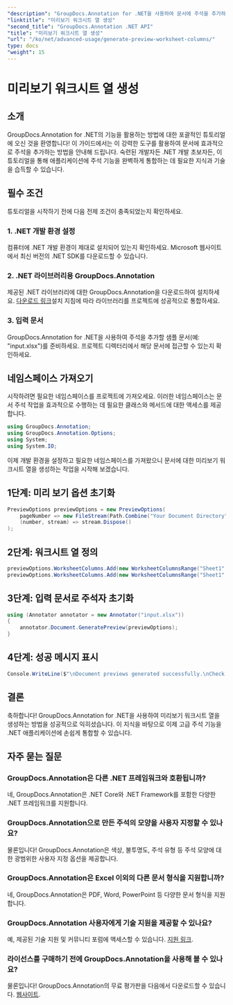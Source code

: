 ```yaml
---
"description": "GroupDocs.Annotation for .NET을 사용하여 문서에 주석을 추가하는 방법을 알아보세요. .NET 개발자를 위한 단계별 튜토리얼입니다. 애플리케이션을 더욱 강화하세요."
"linktitle": "미리보기 워크시트 열 생성"
"second_title": "GroupDocs.Annotation .NET API"
"title": "미리보기 워크시트 열 생성"
"url": "/ko/net/advanced-usage/generate-preview-worksheet-columns/"
type: docs
"weight": 15
---
```


# 미리보기 워크시트 열 생성

## 소개
GroupDocs.Annotation for .NET의 기능을 활용하는 방법에 대한 포괄적인 튜토리얼에 오신 것을 환영합니다! 이 가이드에서는 이 강력한 도구를 활용하여 문서에 효과적으로 주석을 추가하는 방법을 안내해 드립니다. 숙련된 개발자든 .NET 개발 초보자든, 이 튜토리얼을 통해 애플리케이션에 주석 기능을 완벽하게 통합하는 데 필요한 지식과 기술을 습득할 수 있습니다.
## 필수 조건
튜토리얼을 시작하기 전에 다음 전제 조건이 충족되었는지 확인하세요.
### 1. .NET 개발 환경 설정
컴퓨터에 .NET 개발 환경이 제대로 설치되어 있는지 확인하세요. Microsoft 웹사이트에서 최신 버전의 .NET SDK를 다운로드할 수 있습니다.
### 2. .NET 라이브러리용 GroupDocs.Annotation
제공된 .NET 라이브러리에 대한 GroupDocs.Annotation을 다운로드하여 설치하세요. [다운로드 링크](https://releases.groupdocs.com/annotation/net/)설치 지침에 따라 라이브러리를 프로젝트에 성공적으로 통합하세요.
### 3. 입력 문서
GroupDocs.Annotation for .NET을 사용하여 주석을 추가할 샘플 문서(예: "input.xlsx")를 준비하세요. 프로젝트 디렉터리에서 해당 문서에 접근할 수 있는지 확인하세요.

## 네임스페이스 가져오기
시작하려면 필요한 네임스페이스를 프로젝트에 가져오세요. 이러한 네임스페이스는 문서 주석 작업을 효과적으로 수행하는 데 필요한 클래스와 메서드에 대한 액세스를 제공합니다.

```csharp
using GroupDocs.Annotation;
using GroupDocs.Annotation.Options;
using System;
using System.IO;
```

이제 개발 환경을 설정하고 필요한 네임스페이스를 가져왔으니 문서에 대한 미리보기 워크시트 열을 생성하는 작업을 시작해 보겠습니다.
## 1단계: 미리 보기 옵션 초기화
```csharp
PreviewOptions previewOptions = new PreviewOptions(
    pageNumber => new FileStream(Path.Combine("Your Document Directory", $"cells_page{pageNumber}.png"), FileMode.Create),
    (number, stream) => stream.Dispose()
);
```
## 2단계: 워크시트 열 정의
```csharp
previewOptions.WorksheetColumns.Add(new WorksheetColumnsRange("Sheet1", 2, 3));
previewOptions.WorksheetColumns.Add(new WorksheetColumnsRange("Sheet1", 1, 1));
```
## 3단계: 입력 문서로 주석자 초기화
```csharp
using (Annotator annotator = new Annotator("input.xlsx"))
{
    annotator.Document.GeneratePreview(previewOptions);
}
```
## 4단계: 성공 메시지 표시
```csharp
Console.WriteLine($"\nDocument previews generated successfully.\nCheck output in {"Your Document Directory"}.");
```

## 결론
축하합니다! GroupDocs.Annotation for .NET을 사용하여 미리보기 워크시트 열을 생성하는 방법을 성공적으로 익히셨습니다. 이 지식을 바탕으로 이제 고급 주석 기능을 .NET 애플리케이션에 손쉽게 통합할 수 있습니다.
## 자주 묻는 질문
### GroupDocs.Annotation은 다른 .NET 프레임워크와 호환됩니까?
네, GroupDocs.Annotation은 .NET Core와 .NET Framework를 포함한 다양한 .NET 프레임워크를 지원합니다.
### GroupDocs.Annotation으로 만든 주석의 모양을 사용자 지정할 수 있나요?
물론입니다! GroupDocs.Annotation은 색상, 불투명도, 주석 유형 등 주석 모양에 대한 광범위한 사용자 지정 옵션을 제공합니다.
### GroupDocs.Annotation은 Excel 이외의 다른 문서 형식을 지원합니까?
네, GroupDocs.Annotation은 PDF, Word, PowerPoint 등 다양한 문서 형식을 지원합니다.
### GroupDocs.Annotation 사용자에게 기술 지원을 제공할 수 있나요?
예, 제공된 기술 지원 및 커뮤니티 포럼에 액세스할 수 있습니다. [지원 링크](https://forum.groupdocs.com/c/annotation/10).
### 라이선스를 구매하기 전에 GroupDocs.Annotation을 사용해 볼 수 있나요?
물론입니다! GroupDocs.Annotation의 무료 평가판을 다음에서 다운로드할 수 있습니다. [웹사이트](https://releases.groupdocs.com/).
